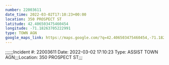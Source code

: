 ```yaml
---
number: 22003611
date_time: 2022-03-02T17:10:23+00:00
location: 350 PROSPECT ST
latitude: 42.406503475460454
longitude: -71.18263705222991
type: TOWN AGN
google_maps_link: https://maps.google.com/?q=42.406503475460454,-71.18263705222991
---
```


;;;;;;Incident #: 22003611  Date: 2022-03-02 17:10:23   Type: ASSIST TOWN AGN;;;Location: 350 PROSPECT ST;;;
